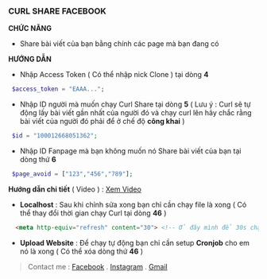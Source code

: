 ### CURL SHARE FACEBOOK 
**CHỨC NĂNG**
+ Share bài viết của bạn bằng chính các page mà bạn đang có

**HƯỚNG DẪN**
+ Nhập Access Token ( Có thể nhập nick Clone ) tại dòng **4**
```php
 $access_token = "EAAA...";
```
+ Nhập ID người mà muốn chạy Curl Share tại dòng **5** ( Lưu ý : Curl sẽ tự động lấy bài viết gần nhất của người đó và chạy curl lên hãy chắc rằng bài viết của người đó phải để ở chế độ **công khai** )
```php
 $id = "100012668051362";
```
+ Nhập ID Fanpage mà bạn không muốn nó Share bài viết của bạn tại dòng thứ **6**
```php
 $page_avoid = ["123","456","789"];
```

**Hướng dẫn chi tiết** ( Video ) : [Xem Video](https://youtu.be/OlhK2p5sa_E)

+ **Localhost** : Sau khi chỉnh sửa xong bạn chỉ cần chạy file là xong ( Có thể thay đổi thời gian chạy Curl tại dòng **46** )
```html
  <meta http-equiv="refresh" content="30"> <!-- Ở đây mình để 30s chạy file 1 lần -->
```
+ **Upload Website** : Để chạy tự động bạn chỉ cần setup **Cronjob** cho em nó là xong ( Có thể xóa dòng thứ **46** )

> Contact me : [Facebook](https://www.facebook.com/sven812) . [Instagram](https://www.instagram.com/lequangvyy/) . [Gmail](mailto:lequangvy812@gmail.com)
